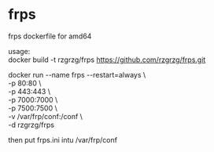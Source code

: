 # frps
frps dockerfile for amd64

usage:  
  docker build -t rzgrzg/frps https://github.com/rzgrzg/frps.git  

docker run --name frps --restart=always \   
-p 80:80 \   
-p 443:443 \  
-p 7000:7000 \  
-p 7500:7500 \  
-v /var/frp/conf:/conf \  
-d rzgrzg/frps


then put frps.ini intu /var/frp/conf
